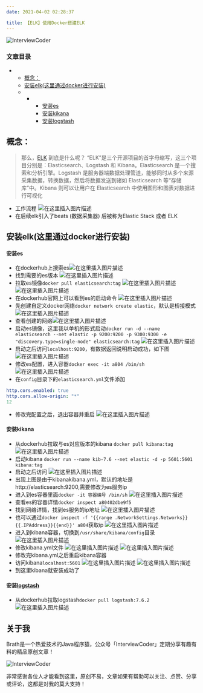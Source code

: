 ```yaml
---
date: 2021-04-02 02:28:37

title: 【ELK】使用Docker搭建ELK
---
```


![InterviewCoder](https://brath4.oss-cn-shenzhen.aliyuncs.com/picgo/%E6%89%AB%E7%A0%81_%E6%90%9C%E7%B4%A2%E8%81%94%E5%90%88%E4%BC%A0%E6%92%AD%E6%A0%B7%E5%BC%8F-%E6%A0%87%E5%87%86%E8%89%B2%E7%89%88.png)



### 文章目录

- - [概念：](#_1)
  - [安装elk(这里通过docker进行安装)](#elkdocker_7)
  - - - [安装es](#es_8)
      - [安装kikana](#kikana_35)
      - [安装logstash](#logstash_59)



## 概念：

> 那么，[ELK](https://so.csdn.net/so/search?q=ELK&spm=1001.2101.3001.7020) 到底是什么呢？ “ELK”是三个开源项目的首字母缩写，这三个项目分别是：Elasticsearch、Logstash 和 Kibana。Elasticsearch 是一个搜索和分析引擎。Logstash 是服务器端数据处理管道，能够同时从多个来源采集数据，转换数据，然后将数据发送到诸如 Elasticsearch 等“存储库”中。Kibana 则可以让用户在 Elasticsearch 中使用图形和图表对数据进行可视化

- 工作流程
  ![在这里插入图片描述](https://brath.oss-cn-shanghai.aliyuncs.com/pigo/18dbff4e772c4bff918a06fc22562782.png)
- 在后续elk引入了beats (数据采集器) 后被称为Elastic Stack 或者 ELK

## 安装elk(这里通过docker进行安装)

#### 安装es

- 在dockerhub上搜索es![在这里插入图片描述](https://brath.oss-cn-shanghai.aliyuncs.com/pigo/6f76e4d9d5504501902ef113cc4bbc69.png)
- 找到需要的es版本
  ![在这里插入图片描述](https://brath.oss-cn-shanghai.aliyuncs.com/pigo/6d5331d1e29649c8b784fd82a01a078c.png)
- 拉取es镜像`docker pull elasticsearch:tag`
  ![在这里插入图片描述](https://brath.oss-cn-shanghai.aliyuncs.com/pigo/da59ef5b031243f094ef24340170bb99.png)
  ![在这里插入图片描述](https://brath.oss-cn-shanghai.aliyuncs.com/pigo/44544fc5864a4db7a11b4864768446f4.png)
- 在dockerhub官网上可以看到es的启动命令
  ![在这里插入图片描述](https://brath.oss-cn-shanghai.aliyuncs.com/pigo/d0a24c581d37472b9f6b51e2946902c3.png)
- 先创建自定义docker网络`docker network create elastic`，默认是桥接模式
  ![在这里插入图片描述](https://brath.oss-cn-shanghai.aliyuncs.com/pigo/2e96d2e71e594a28bfbf5c14a7e50bbc.png)
- 查看创建的网络![在这里插入图片描述](https://brath.oss-cn-shanghai.aliyuncs.com/pigo/1335acab2ae14d908a9c70249c11d1a8.png)
- 启动es镜像，这里我以单机的形式启动`docker run -d --name elasticsearch --net elastic -p 9200:9200 -p 9300:9300 -e "discovery.type=single-node" elasticsearch:tag`
  ![在这里插入图片描述](https://brath.oss-cn-shanghai.aliyuncs.com/pigo/cab7b5b16f7444f98587b73977f5784f.png)
- 启动之后访问`localhost:9200`，有数据返回说明启动成功，如下图
  ![在这里插入图片描述](https://brath.oss-cn-shanghai.aliyuncs.com/pigo/b007a9897a384d45b4f99719a8e80d2b.png)
- 修改es配置，进入容器`docker exec -it a804 /bin/sh`
  ![在这里插入图片描述](https://brath.oss-cn-shanghai.aliyuncs.com/pigo/f3b2629fdf69469eb752ce1b23d60ab5.png)
- 在`config`目录下的`elasticsearch.yml`文件添加

```yml
http.cors.enabled: true 
http.cors.allow-origin: "*"
12
```

- 修改完配置之后，退出容器并重启
  ![在这里插入图片描述](https://brath.oss-cn-shanghai.aliyuncs.com/pigo/18e0f04b59144d16bf0c19f730cbfe72.png)

#### 安装kikana

- 从dockerhub拉取与es对应版本的kibana `docker pull kibana:tag`
  ![在这里插入图片描述](https://brath.oss-cn-shanghai.aliyuncs.com/pigo/786540852f3848ef91b6dc9172c62e06.png)
- 启动kibana `docker run --name kib-7.6 --net elastic -d -p 5601:5601 kibana:tag`
- 启动之后访问
  ![在这里插入图片描述](https://brath.oss-cn-shanghai.aliyuncs.com/pigo/aed86ba45de34bbdb960c67a10eba2e1.png)
- 出现上图是由于kibanakibana.yml，默认的地址是http://elasticsearch:9200,需要修改为es服务ip
- 进入到es容器里面`docker -it 容器编号 /bin/sh`
  ![在这里插入图片描述](https://brath.oss-cn-shanghai.aliyuncs.com/pigo/30cda118f3b344b6ac611f143d8cb941.png)
- 查看es的容器详情`docker inspect a80402dbe9f5`
- 找到网络详情，找到es服务的ip地址
  ![在这里插入图片描述](https://brath.oss-cn-shanghai.aliyuncs.com/pigo/810fc12347fd4c4fbb02cb2ca219e4d6.png)
- 也可以通过`docker inspect -f '{{range .NetworkSettings.Networks}}{{.IPAddress}}{{end}}' a804`获取ip
  ![在这里插入图片描述](https://brath.oss-cn-shanghai.aliyuncs.com/pigo/61ff14db933c4b4889fa6d6eb5d6d17d.png)
- 进入到kibana容器，切换到`/usr/share/kibana/config`目录
  ![在这里插入图片描述](https://brath.oss-cn-shanghai.aliyuncs.com/pigo/41867b50de204c558b90c08d0fdd8e88.png)
- 修改kibana.yml文件
  ![在这里插入图片描述](https://brath.oss-cn-shanghai.aliyuncs.com/pigo/0941ebe9bb9445aa9e715440a490e0a2.png)
  ![在这里插入图片描述](https://brath.oss-cn-shanghai.aliyuncs.com/pigo/3f1b21a66c2b48a8bc46e391f39a1fa6.png)
- 修改完kibana.yml之后重启kibana容器
- 访问kibana`localhost:5601`
  ![在这里插入图片描述](https://brath.oss-cn-shanghai.aliyuncs.com/pigo/b179a708ace346fca404be4c1ada73ef.png)
  ![在这里插入图片描述](https://brath.oss-cn-shanghai.aliyuncs.com/pigo/d0756690b86f4f57be7919f08210b388.png)
- 到这里kibana就安装成功了

#### 安装[logstash](https://so.csdn.net/so/search?q=logstash&spm=1001.2101.3001.7020)

- 从dockerhub拉取logstash`docker pull logstash:7.6.2`
  ![在这里插入图片描述](https://brath.oss-cn-shanghai.aliyuncs.com/pigo/b1ec7cb4c13b48a188e45bcd0d125d58.png)
## 关于我

Brath是一个热爱技术的Java程序猿，公众号「InterviewCoder」定期分享有趣有料的精品原创文章！

![InterviewCoder](https://brath4.oss-cn-shenzhen.aliyuncs.com/picgo/%E4%BA%8C%E7%BB%B4%E7%A0%81plus.png)

非常感谢各位人才能看到这里，原创不易，文章如果有帮助可以关注、点赞、分享或评论，这都是对我的莫大支持！
